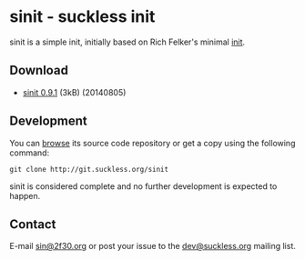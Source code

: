 sinit - suckless init
=====================

sinit is a simple init, initially based on Rich Felker's minimal [init](https://gist.github.com/rofl0r/6168719).

Download
--------
* [sinit 0.9.1](http://dl.suckless.org/sinit/sinit-0.9.1.tar.gz) (3kB) (20140805)

Development
-----------
You can [browse](http://git.suckless.org/sinit) its source code repository or get
a copy using the following command:

`git clone http://git.suckless.org/sinit`

sinit is considered complete and no further development is expected to happen.

Contact
-------
E-mail [sin@2f30.org](mailto:sin@2f30.org) or post your issue to the
[dev@suckless.org](mailto:dev@suckless.org) mailing list.

